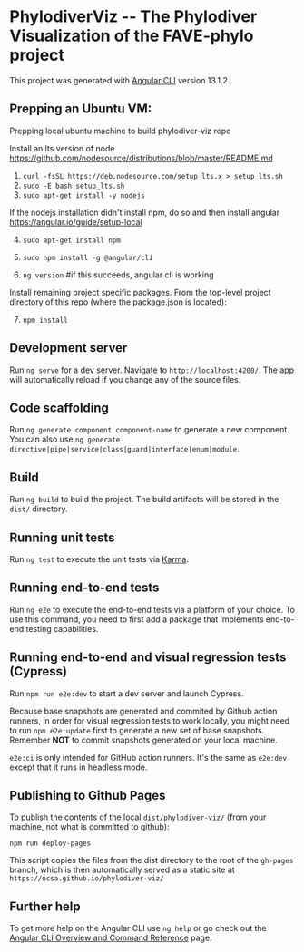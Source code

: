 # PhylodiverViz -- The Phylodiver Visualization of the FAVE-phylo project

This project was generated with [Angular CLI](https://github.com/angular/angular-cli) version 13.1.2.

## Prepping an Ubuntu VM:
Prepping local ubuntu machine to build phylodiver-viz repo


Install an lts version of node 
    https://github.com/nodesource/distributions/blob/master/README.md

1. `curl -fsSL https://deb.nodesource.com/setup_lts.x > setup_lts.sh`
2. `sudo -E bash setup_lts.sh`
3. `sudo apt-get install -y nodejs`


If the nodejs installation didn't install npm, do so and then install angular
    https://angular.io/guide/setup-local

4. `sudo apt-get install npm`
5. `sudo npm install -g @angular/cli` 


6. `ng version` #if this succeeds, angular cli is working

Install remaining project specific packages. From the top-level project directory of this repo (where the package.json is located):

7. `npm install` 

## Development server

Run `ng serve` for a dev server. Navigate to `http://localhost:4200/`. The app will automatically reload if you change any of the source files.

## Code scaffolding

Run `ng generate component component-name` to generate a new component. You can also use `ng generate directive|pipe|service|class|guard|interface|enum|module`.

## Build

Run `ng build` to build the project. The build artifacts will be stored in the `dist/` directory.

## Running unit tests

Run `ng test` to execute the unit tests via [Karma](https://karma-runner.github.io).

## Running end-to-end tests

Run `ng e2e` to execute the end-to-end tests via a platform of your choice. To use this command, you need to first add a package that implements end-to-end testing capabilities.

## Running end-to-end and visual regression tests (Cypress)

Run `npm run e2e:dev` to start a dev server and launch Cypress. 

Because base snapshots are generated and commited by Github action runners, in order for visual regression tests to work locally, you might need to run `npm e2e:update` first to generate a new set of base snapshots. Remember **NOT** to commit snapshots generated on your local machine. 

`e2e:ci` is only intended for GitHub action runners. It's the same as `e2e:dev` except that it runs in headless mode.

## Publishing to Github Pages

To publish the contents of the local `dist/phylodiver-viz/` (from your machine,
not what is committed to github): 

`npm run deploy-pages`

This script copies the files from the dist directory to the root of the `gh-pages` branch, which
is then automatically served as a static site at `https://ncsa.github.io/phylodiver-viz/`

## Further help

To get more help on the Angular CLI use `ng help` or go check out the [Angular CLI Overview and Command Reference](https://angular.io/cli) page.

